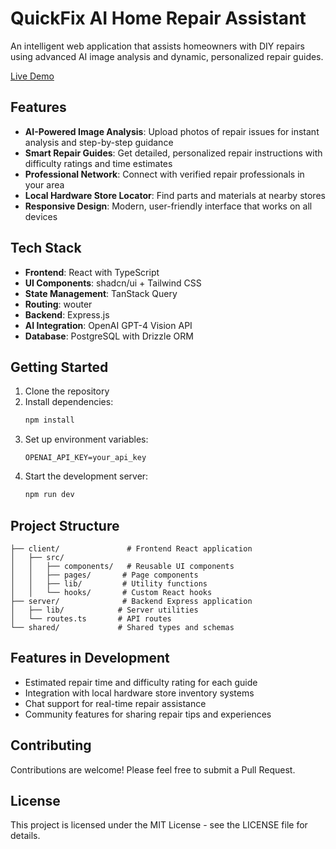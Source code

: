 # QuickFix AI Home Repair Assistant

An intelligent web application that assists homeowners with DIY repairs using advanced AI image analysis and dynamic, personalized repair guides.

[Live Demo](https://ai-handy-helper-maulikdavra06.replit.app/)

## Features

- **AI-Powered Image Analysis**: Upload photos of repair issues for instant analysis and step-by-step guidance
- **Smart Repair Guides**: Get detailed, personalized repair instructions with difficulty ratings and time estimates
- **Professional Network**: Connect with verified repair professionals in your area
- **Local Hardware Store Locator**: Find parts and materials at nearby stores
- **Responsive Design**: Modern, user-friendly interface that works on all devices

## Tech Stack

- **Frontend**: React with TypeScript
- **UI Components**: shadcn/ui + Tailwind CSS
- **State Management**: TanStack Query
- **Routing**: wouter
- **Backend**: Express.js
- **AI Integration**: OpenAI GPT-4 Vision API
- **Database**: PostgreSQL with Drizzle ORM

## Getting Started

1. Clone the repository
2. Install dependencies:
   ```bash
   npm install
   ```
3. Set up environment variables:
   ```
   OPENAI_API_KEY=your_api_key
   ```
4. Start the development server:
   ```bash
   npm run dev
   ```

## Project Structure

```
├── client/               # Frontend React application
│   ├── src/
│   │   ├── components/   # Reusable UI components
│   │   ├── pages/       # Page components
│   │   ├── lib/         # Utility functions
│   │   └── hooks/       # Custom React hooks
├── server/              # Backend Express application
│   ├── lib/            # Server utilities
│   └── routes.ts       # API routes
└── shared/             # Shared types and schemas
```

## Features in Development

- Estimated repair time and difficulty rating for each guide
- Integration with local hardware store inventory systems
- Chat support for real-time repair assistance
- Community features for sharing repair tips and experiences

## Contributing

Contributions are welcome! Please feel free to submit a Pull Request.

## License

This project is licensed under the MIT License - see the LICENSE file for details.
